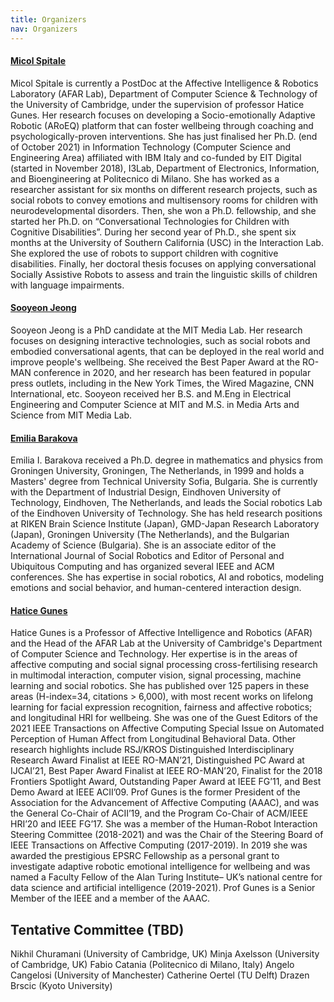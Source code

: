 ```yaml
---
title: Organizers
nav: Organizers
---
```



#### [Micol Spitale](https://www.sooyeonjeong.com/)
Micol Spitale is currently a PostDoc at the Affective Intelligence & Robotics Laboratory (AFAR Lab), Department of Computer Science & Technology of the University of Cambridge, under the supervision of professor Hatice Gunes. Her research focuses on developing a Socio-emotionally Adaptive Robotic (ARoEQ) platform that can foster wellbeing through coaching and psychologically-proven interventions. She has just finalised her Ph.D. (end of October 2021) in Information Technology (Computer Science and Engineering Area) affiliated with IBM Italy and co-funded by EIT Digital (started in November 2018), I3Lab,  Department of Electronics, Information, and Bioengineering at Politecnico di Milano. She has worked as a researcher assistant for six months on different research projects, such as social robots to convey emotions and multisensory rooms for children with neurodevelopmental disorders. Then, she won a Ph.D. fellowship, and she started her Ph.D. on “Conversational Technologies for Children with Cognitive Disabilities”. During her second year of Ph.D., she spent six months at the University of Southern California (USC) in the Interaction Lab. She explored the use of robots to support children with cognitive disabilities. Finally, her doctoral thesis focuses on applying conversational Socially Assistive Robots to assess and train the linguistic skills of children with language impairments.

#### [Sooyeon Jeong](https://www.sooyeonjeong.com/)
Sooyeon Jeong is a PhD candidate at the MIT Media Lab. Her research focuses on designing interactive technologies, such as social robots and embodied conversational agents, that can be deployed in the real world and improve people's wellbeing. She received the Best Paper Award at the RO-MAN conference in 2020, and her research has been featured in popular press outlets, including in the New York Times, the Wired Magazine, CNN International, etc. Sooyeon received her B.S. and M.Eng in Electrical Engineering and Computer Science at MIT and M.S. in Media Arts and Science from MIT Media Lab. 

#### [Emilia Barakova](https://www.tue.nl/en/research/researchers/emilia-barakova/)
Emilia I. Barakova received a Ph.D. degree in mathematics and physics from Groningen University, Groningen, The Netherlands, in 1999 and holds a Masters' degree from Technical University Sofia, Bulgaria. She is currently with the Department of Industrial Design, Eindhoven University of Technology, Eindhoven, The Netherlands, and leads the Social robotics Lab of the Eindhoven University of Technology. She has held research positions at RIKEN Brain Science Institute (Japan), GMD-Japan Research Laboratory (Japan), Groningen University (The Netherlands), and the Bulgarian Academy of Science (Bulgaria). She is an associate editor of the International Journal of Social Robotics and Editor of Personal and Ubiquitous Computing and has organized several IEEE and ACM conferences. She has expertise in social robotics, AI and robotics, modeling emotions and social behavior, and human-centered interaction design.

#### [Hatice Gunes](https://www.cl.cam.ac.uk/~hg410/)
Hatice Gunes is a Professor of Affective Intelligence and Robotics (AFAR) and the Head of the AFAR Lab at the University of Cambridge's Department of Computer Science and Technology. Her expertise is in the areas of affective computing and social signal processing cross-fertilising research in multimodal interaction, computer vision, signal processing, machine learning and social robotics. She has published over 125 papers in these areas (H-index=34, citations > 6,000),  with  most  recent  works  on lifelong learning for facial expression recognition, fairness and affective robotics; and longitudinal HRI for wellbeing. She was one of the Guest Editors of the 2021 IEEE Transactions on Affective Computing Special Issue on Automated Perception of Human Affect from Longitudinal Behavioral Data. Other research highlights  include  RSJ/KROS  Distinguished  Interdisciplinary Research Award Finalist at IEEE RO-MAN’21, Distinguished PC Award at IJCAI’21, Best Paper Award Finalist at IEEE RO-MAN’20, Finalist for the 2018 Frontiers Spotlight Award, Outstanding Paper Award at IEEE FG’11, and Best Demo Award at IEEE ACII’09. Prof Gunes is the former President of the Association for the Advancement of Affective Computing (AAAC), and was the General Co-Chair of ACII’19, and the Program Co-Chair of ACM/IEEE HRI’20 and IEEE FG’17. She was a member of the Human-Robot Interaction Steering Committee (2018-2021) and was the Chair of the Steering Board of IEEE Transactions on Affective Computing (2017-2019). In 2019 she was awarded the prestigious EPSRC Fellowship as a personal grant to investigate adaptive robotic emotional intelligence for wellbeing and was named a Faculty Fellow of the Alan Turing Institute– UK’s national centre for data science and artificial intelligence (2019-2021). Prof Gunes is a Senior Member of the IEEE and a member of the AAAC.

## Tentative Committee (TBD)
Nikhil Churamani (University of Cambridge, UK)
Minja Axelsson (University of Cambridge, UK)
Fabio Catania (Politecnico di Milano, Italy)
Angelo Cangelosi (University of Manchester)
Catherine Oertel (TU Delft)
Drazen Brscic (Kyoto University)
